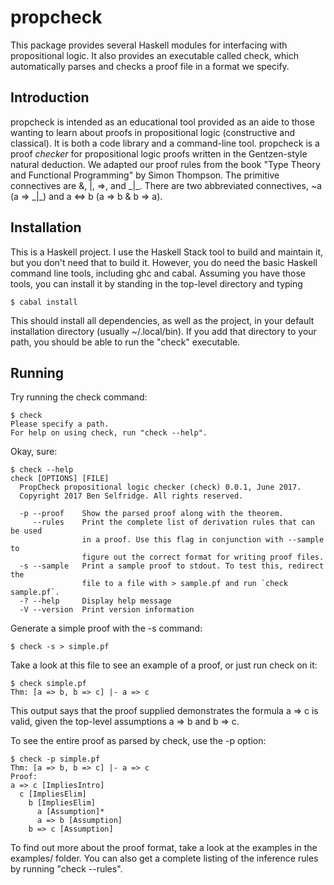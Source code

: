 # propcheck

This package provides several Haskell modules for interfacing with
propositional logic. It also provides an executable called check,
which automatically parses and checks a proof file in a format we
specify.

## Introduction

propcheck is intended as an educational tool provided as an aide to
those wanting to learn about proofs in propositional logic
(constructive and classical). It is both a code library and a
command-line tool. propcheck is a proof *checker* for propositional
logic proofs written in the Gentzen-style natural deduction. We
adapted our proof rules from the book "Type Theory and Functional
Programming" by Simon Thompson. The primitive connectives are &, |,
=>, and \_|\_. There are two abbreviated connectives, ~a (a => \_|\_) and
a <=> b (a => b & b => a).

## Installation

This is a Haskell project. I use the Haskell Stack tool to build and
maintain it, but you don't need that to build it. However, you do need
the basic Haskell command line tools, including ghc and
cabal. Assuming you have those tools, you can install it by standing
in the top-level directory and typing

```
$ cabal install
```

This should install all dependencies, as well as the project, in your
default installation directory (usually ~/.local/bin). If you add that
directory to your path, you should be able to run the "check"
executable.

## Running

Try running the check command:

```
$ check
Please specify a path.
For help on using check, run "check --help".
```

Okay, sure:

```
$ check --help
check [OPTIONS] [FILE]
  PropCheck propositional logic checker (check) 0.0.1, June 2017.
  Copyright 2017 Ben Selfridge. All rights reserved.

  -p --proof    Show the parsed proof along with the theorem.
     --rules    Print the complete list of derivation rules that can be used
                in a proof. Use this flag in conjunction with --sample to
                figure out the correct format for writing proof files.
  -s --sample   Print a sample proof to stdout. To test this, redirect the
                file to a file with > sample.pf and run `check sample.pf`.
  -? --help     Display help message
  -V --version  Print version information
```

Generate a simple proof with the -s command:

```
$ check -s > simple.pf
```

Take a look at this file to see an example of a proof, or just run check on it:

```
$ check simple.pf
Thm: [a => b, b => c] |- a => c
```

This output says that the proof supplied demonstrates the formula a =>
c is valid, given the top-level assumptions a => b and b => c.

To see the entire proof as parsed by check, use the -p option:

```
$ check -p simple.pf
Thm: [a => b, b => c] |- a => c
Proof:
a => c [ImpliesIntro]
  c [ImpliesElim]
    b [ImpliesElim]
      a [Assumption]*
      a => b [Assumption]
    b => c [Assumption]
```

To find out more about the proof format, take a look at the examples
in the examples/ folder. You can also get a complete listing of the
inference rules by running "check --rules".
